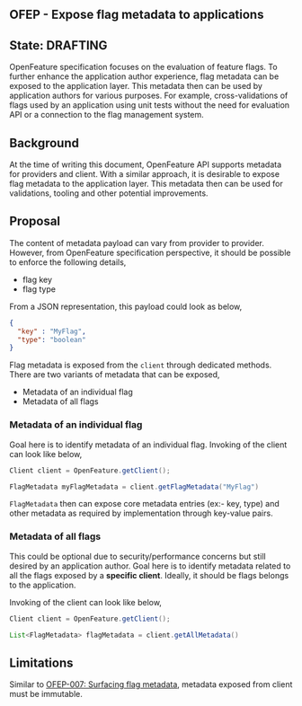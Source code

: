 ## OFEP - Expose flag metadata to applications

## State: DRAFTING

OpenFeature specification focuses on the evaluation of feature flags. To further enhance the application author
experience, flag metadata can be exposed to the application layer. This metadata then can be used by application authors 
for various purposes. For example, cross-validations of flags used by an application using unit tests without 
the need for evaluation API or a connection to the flag management system.

## Background

At the time of writing this document, OpenFeature API supports metadata for providers and client. With a similar 
approach, it is desirable to expose flag metadata to the application layer. This metadata then can be used for
validations, tooling and other potential improvements.

## Proposal

The content of metadata payload can vary from provider to provider. However, from OpenFeature specification perspective,
it should be possible to enforce the following details, 

- flag key 
- flag type 

From a JSON representation, this payload could look as below,

```json
{
  "key" : "MyFlag",
  "type": "boolean"
}
```

Flag metadata is exposed from the `client` through dedicated methods. There are two variants of metadata that can be
exposed,

- Metadata of an individual flag
- Metadata of all flags 

### Metadata of an individual flag

Goal here is to identify metadata of an individual flag. Invoking of the client can look like below,

```java
Client client = OpenFeature.getClient();

FlagMetadata myFlagMetadata = client.getFlagMetadata("MyFlag")
```

`FlagMetadata` then can expose core metadata entries (ex:- key, type) and other metadata as required by implementation
through key-value pairs.

### Metadata of all flags

This could be optional due to security/performance concerns but still desired by an application author. Goal here is to
identify metadata related to all the flags exposed by a **specific client**. Ideally, it should be flags belongs to the
application.

Invoking of the client can look like below,

```java
Client client = OpenFeature.getClient();

List<FlagMetadata> flagMetadata = client.getAllMetadata()
```

## Limitations

Similar to [OFEP-007: Surfacing flag metadata](/007-OFEP-provider-flag-metadata.md), metadata exposed from client must
be immutable.